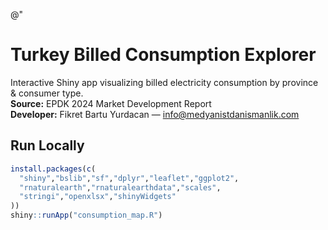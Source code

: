 @"
# Turkey Billed Consumption Explorer

Interactive Shiny app visualizing billed electricity consumption by province & consumer type.  
**Source:** EPDK 2024 Market Development Report  
**Developer:** Fikret Bartu Yurdacan — info@medyanistdanismanlik.com  

## Run Locally

```r
install.packages(c(
  "shiny","bslib","sf","dplyr","leaflet","ggplot2",
  "rnaturalearth","rnaturalearthdata","scales",
  "stringi","openxlsx","shinyWidgets"
))
shiny::runApp("consumption_map.R")

